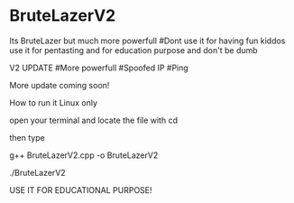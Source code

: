 # BruteLazerV2
Its BruteLazer but much more powerfull #Dont use it for having fun kiddos use it for pentasting and for education purpose and don't be dumb

V2 UPDATE
#More powerfull
#Spoofed IP
#Ping 

More update coming soon!


How to run it Linux only

open your terminal and locate the file with cd

then type

g++ BruteLazerV2.cpp -o BruteLazerV2

./BruteLazerV2 <victim IP> <spoofed IP> <packet count>


USE IT FOR EDUCATIONAL PURPOSE!
